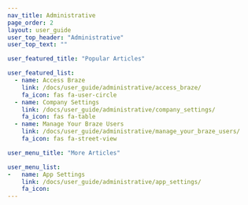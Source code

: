 ```yaml
---
nav_title: Administrative
page_order: 2
layout: user_guide
user_top_header: "Administrative"
user_top_text: ""

user_featured_title: "Popular Articles"

user_featured_list:
  - name: Access Braze
    link: /docs/user_guide/administrative/access_braze/
    fa_icon: fas fa-user-circle
  - name: Company Settings
    link: /docs/user_guide/administrative/company_settings/
    fa_icon: fas fa-table
  - name: Manage Your Braze Users
    link: /docs/user_guide/administrative/manage_your_braze_users/
    fa_icon: fas fa-street-view

user_menu_title: "More Articles"

user_menu_list:
-   name: App Settings
    link: /docs/user_guide/administrative/app_settings/
    fa_icon:
---
```

